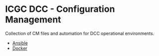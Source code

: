 # ICGC DCC - Configuration Management

Collection of CM files and automation for DCC operational environments.


* [Ansible](ansible/README.md)
* [Docker](docker/README.md)